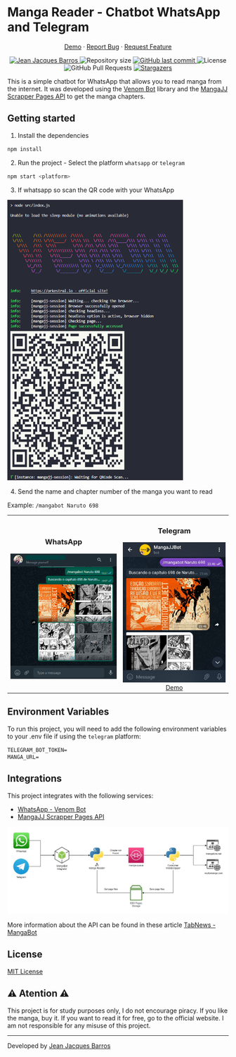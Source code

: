 # Manga Reader - Chatbot WhatsApp and Telegram

<p align="center">
    <a href="https://mangajj.herokuapp.com/manga?limit=10&page=0&title=Naruto">Demo</a>
    ·
    <a href="https://github.com/jjeanjacques10/mangajj-whatsapp/issues">Report Bug</a>
    ·
    <a href="https://github.com/jjeanjacques10/mangajj-whatsapp/issues">Request Feature</a>
</p>

<p align="center">
   <a href="https://www.linkedin.com/in/jjean-jacques10/">
      <img alt="Jean Jacques Barros" src="https://img.shields.io/badge/-JeanJacquesBarros-FFCC00?style=flat&logo=Linkedin&logoColor=white" />
   </a>
  <img alt="Repository size" src="https://img.shields.io/github/repo-size/jjeanjacques10/mangajj-whatsapp?color=FFCC00">

  <a href="https://github.com/jjeanjacques10/mangajj-whatsapp/commits/master">
    <img alt="GitHub last commit" src="https://img.shields.io/github/last-commit/jjeanjacques10/mangajj-whatsapp?color=FFCC00">
  </a>
  <img alt="License" src="https://img.shields.io/badge/license-MIT-FFCC00">
  <img alt="GitHub Pull Requests" src="https://img.shields.io/github/issues-pr/jjeanjacques10/mangajj-whatsapp?color=FFCC00" />
  <a href="https://github.com/jjeanjacques10/mangajj-whatsapp/stargazers">
    <img alt="Stargazers" src="https://img.shields.io/github/stars/jjeanjacques10/mangajj-whatsapp?color=FFCC00&logo=github">
  </a>
</p>

This is a simple chatbot for WhatsApp that allows you to read manga from the internet. It was developed using the [Venom Bot](https://github.com/orkestral/venom) library and the [MangaJJ Scrapper Pages API](https://github.com/jjeanjacques10/manga-scrapper-api) to get the manga chapters.

## Getting started

1. Install the dependencies

```bash
npm install
```

2. Run the project - Select the platform `whatsapp` or `telegram`

```bash
npm start <platform>
```

3. If whatsapp so scan the QR code with your WhatsApp

<img src="./files/qrcode.png" width=400/>

4. Send the name and chapter number of the manga you want to read

Example: `/mangabot Naruto 698`

<table>
    <tr>
        <td align="center">
            <h3>WhatsApp</h3>
            <img src="./files/whatsapp.png" width=400/>
        </td>
        <td align="center">
            <h3>Telegram</h3>
            <img src="./files/telegram.png" width=350/>
            <a href="https://t.me/mangajjbot">Demo</a>
        </td>
    </tr>
</table>

## Environment Variables

To run this project, you will need to add the following environment variables to your .env file if using the `telegram` platform:

``` .env
TELEGRAM_BOT_TOKEN=
MANGA_URL=
```

## Integrations

This project integrates with the following services:

- [WhatsApp - Venom Bot](https://github.com/orkestral/venom)
- [MangaJJ Scrapper Pages API](https://github.com/jjeanjacques10/manga-scrapper-api)

<img src="./files/diagram.jpg"/>

More information about the API can be found in these article [TabNews - MangaBot](https://www.tabnews.com.br/jjeanjacques10/chatbot-manga-reader-whatsapp-e-telegram)

## License

[MIT License](LICENSE)

## ⚠ Atention ⚠

This project is for study purposes only, I do not encourage piracy. If you like the manga, buy it. If you want to read it for free, go to the official website. I am not responsible for any misuse of this project.

---
Developed by [Jean Jacques Barros](https://github.com/jeanjacques10)
